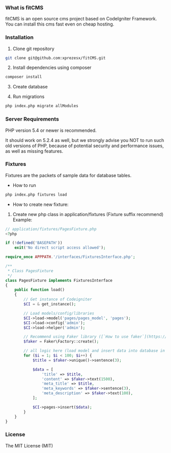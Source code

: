 ### What is fitCMS

fitCMS is an open source cms project based on CodeIgniter Framework.
You can install this cms fast even on cheap hosting.

### Installation

1. Clone git repository
```sh
git clone git@github.com:xprezesx/fitCMS.git
```

2. Install dependencies using composer
```sh
composer install
```

3. Create database

4. Run migrations
```sh
php index.php migrate allModules
```

### Server Requirements

PHP version 5.4 or newer is recommended.

It should work on 5.2.4 as well, but we strongly advise you NOT to run
such old versions of PHP, because of potential security and performance
issues, as well as missing features.

### Fixtures

Fixtures are the packets of sample data for database tables.

- How to run
```sh
php index.php fixtures load
```

- How to create new fixture:
1. Create new php class in application/fixtures (Fixture suffix recommend)
Example:

```php
// application/fixtures/PagesFixture.php
<?php

if (!defined('BASEPATH'))
    exit('No direct script access allowed');

require_once APPPATH.'/interfaces/FixturesInterface.php';

/**
 * Class PagesFixture
 */
class PagesFixture implements FixturesInterface
{
    public function load()
    {
        // Get instance of Codeigniter
        $CI = & get_instance();

        // Load models/config/libraries
        $CI->load->model('pages/pages_model', 'pages');
        $CI->load->config('admin');
        $CI->load->helper('admin');

        // Recommend using Faker library ([`How to use faker`](https://github.com/fzaninotto/Faker))
        $faker = Faker\Factory::create();

        // all logic here (load model and insert data into database in loop)
        for ($i = 1; $i < 100; $i++) {
            $title = $faker->unique()->sentence(3);

            $data = [
                'title' => $title,
                'content' => $faker->text(1500),
                'meta_title' => $title,
                'meta_keywords' => $faker->sentence(3),
                'meta_description' => $faker->text(100),
            ];

            $CI->pages->insert($data);
        }
    }
}
```

### License

The MIT License (MIT)